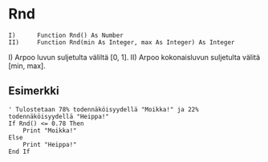 <!--math-->
Rnd
===

```eppabasic
I)      Function Rnd() As Number
II)     Function Rnd(min As Integer, max As Integer) As Integer
```

I) Arpoo luvun suljetulta väliltä [0, 1].
II) Arpoo kokonaisluvun suljetulta välitä [min, max].

Esimerkki
---------
```eppabasic
' Tulostetaan 78% todennäköisyydellä "Moikka!" ja 22% todennäköisyydellä "Heippa!"
If Rnd() <= 0.78 Then
    Print "Moikka!"
Else
    Print "Heippa!"
End If
```
